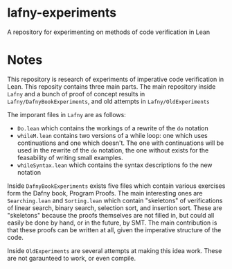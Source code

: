 # lafny-experiments
A repository for experimenting on methods of code verification in Lean

# Notes
This repository is research of experiments of imperative code verification in Lean.
This reposity contains three main parts. The main repository inside `Lafny` and a 
bunch of proof of concept results in `Lafny/DafnyBookExperiments`, and old attempts
in `Lafny/OldExperiments`

 The imporant files in `Lafny` are as follows:
* `Do.lean` which contains the workings of a rewrite of the `do` notation
* `whileM.lean` contains two versions of a while loop: one which uses continuations and one which doesn't.
    The one with continuations will be used in the rewrite of the `do` notation, the one without exists
    for the feasability of writing small examples.
* `whileSyntax.lean` which contains the syntax descriptions fo the new notation

Inside `DafnyBookExperiments` exists five files which contain various exercises form the Dafny book, Program Proofs.
The main interesting ones are `Searching.lean` and `Sorting.lean` which contain "skeletons" of verifications of
linear search, binary search, selection sort, and insertion sort. These are "skeletons" because the proofs themselves
are not filled in, but could all easily be done by hand, or in the future, by SMT. The main contribution is that
these proofs can be written at all, given the imperative structure of the code.

Inside `OldExperiments` are several attempts at making this idea work. These are not garaunteed to work, or even compile.